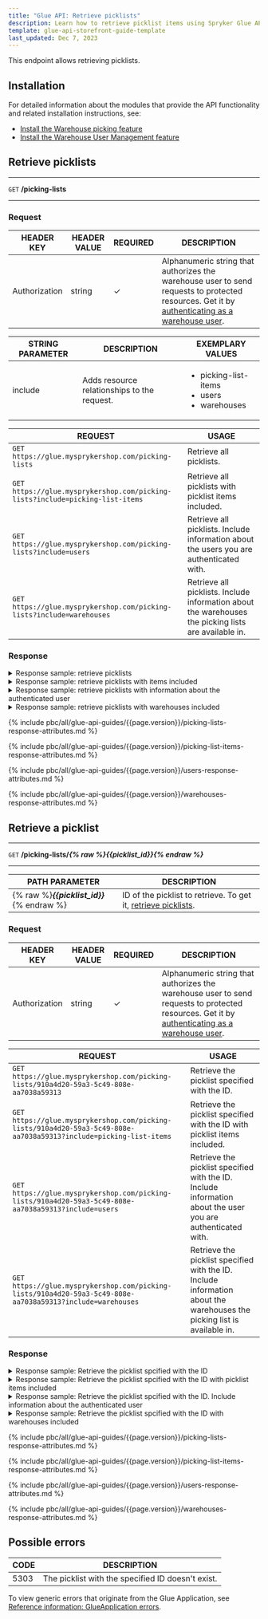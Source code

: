 ```yaml
---
title: "Glue API: Retrieve picklists"
description: Learn how to retrieve picklist items using Spryker Glue API in your Spryker Unified Commerce Store.
template: glue-api-storefront-guide-template
last_updated: Dec 7, 2023
---
```


This endpoint allows retrieving picklists.

## Installation

For detailed information about the modules that provide the API functionality and related installation instructions, see:

* [Install the Warehouse picking feature](/docs/pbc/all/warehouse-management-system/{{page.version}}/unified-commerce/install-and-upgrade/install-the-warehouse-picking-feature.html)
* [Install the Warehouse User Management feature](/docs/pbc/all/warehouse-management-system/{{page.version}}/unified-commerce/install-and-upgrade/install-the-warehouse-user-management-feature.html)


## Retrieve picklists

---
`GET` **/picking-lists**

---

### Request

| HEADER KEY | HEADER VALUE | REQUIRED | DESCRIPTION |
| --- | --- | --- | --- |
| Authorization | string | &check; | Alphanumeric string that authorizes the warehouse user to send requests to protected resources. Get it by [authenticating as a warehouse user](/docs/pbc/all/warehouse-management-system/{{page.version}}/unified-commerce/manage-using-glue-api/glue-api-authenticate-as-a-warehouse-user.html).  |

| STRING PARAMETER | DESCRIPTION | EXEMPLARY VALUES |
| --- | --- | --- |
| include | Adds resource relationships to the request. | <ul><li>picking-list-items</li> <li>users</li> <li>warehouses</li></ul> |

| REQUEST  | USAGE |
| --- | --- |
| `GET https://glue.mysprykershop.com/picking-lists` | Retrieve all picklists.  |
| `GET https://glue.mysprykershop.com/picking-lists?include=picking-list-items` | Retrieve all picklists with picklist items included.  |
| `GET https://glue.mysprykershop.com/picking-lists?include=users` | Retrieve all picklists. Include information about the users you are authenticated with. |
| `GET https://glue.mysprykershop.com/picking-lists?include=warehouses` | Retrieve all picklists. Include information about the warehouses the picking lists are available in. |


### Response

<details>
  <summary>Response sample: retrieve picklists</summary>

```json
{
    "data": [
        {
            "type": "picking-lists",
            "id": "44ae0215-06a2-5d10-85da-c996c0c2f79e",
            "attributes": {
                "status": "picking-finished",
                "createdAt": "2023-11-02 12:16:55.000000",
                "updatedAt": "2023-11-02 12:30:20.000000"
            },
            "links": {
                "self": "https://glue-backend.mysprykershop.com/picking-lists/44ae0215-06a2-5d10-85da-c996c0c2f79e"
            }
        },
        {
            "type": "picking-lists",
            "id": "217f10d7-9c03-541b-b782-28797327afdc",
            "attributes": {
                "status": "ready-for-picking",
                "createdAt": "2023-11-02 12:33:00.000000",
                "updatedAt": "2023-11-02 12:33:00.000000"
            },
            "links": {
                "self": "https://glue-backend.mysprykershop.com/picking-lists/217f10d7-9c03-541b-b782-28797327afdc"
            }
        },
        {
            "type": "picking-lists",
            "id": "efbbe047-37df-5dc5-9f7f-d306be203082",
            "attributes": {
                "status": "ready-for-picking",
                "createdAt": "2023-11-03 12:11:59.000000",
                "updatedAt": "2023-11-03 12:11:59.000000"
            },
            "links": {
                "self": "https://glue-backend.mysprykershop.com/picking-lists/efbbe047-37df-5dc5-9f7f-d306be203082"
            }
        }
    ],
    "links": {
        "self": "https://glue-backend.mysprykershop.com/picking-lists"
    }
}
```  

</details>

<details>
  <summary>Response sample: retrieve picklists with items included</summary>

```json
{
    "data": [
        {
            "type": "picking-lists",
            "id": "44ae0215-06a2-5d10-85da-c996c0c2f79e",
            "attributes": {
                "status": "picking-finished",
                "createdAt": "2023-11-02 12:16:55.000000",
                "updatedAt": "2023-11-02 12:30:20.000000"
            },
            "relationships": {
                "picking-list-items": {
                    "data": [
                        {
                            "type": "picking-list-items",
                            "id": "b38e74bf-f40d-5a89-a398-0f868f1702ca"
                        },
                        {
                            "type": "picking-list-items",
                            "id": "ac549fc5-0e9e-55bc-a32d-4f0835497c00"
                        }
                    ]
                }
            },
            "links": {
                "self": "https://glue-backend.mysprykershop.com/picking-lists/44ae0215-06a2-5d10-85da-c996c0c2f79e?include=picking-list-items"
            }
        },
        {
            "type": "picking-lists",
            "id": "efbbe047-37df-5dc5-9f7f-d306be203082",
            "attributes": {
                "status": "ready-for-picking",
                "createdAt": "2023-11-03 12:11:59.000000",
                "updatedAt": "2023-11-03 12:11:59.000000"
            },
            "relationships": {
                "picking-list-items": {
                    "data": [
                        {
                            "type": "picking-list-items",
                            "id": "bdff472f-74d2-51bc-b692-3890651ebf0c"
                        }
                    ]
                }
            },
            "links": {
                "self": "https://glue-backend.mysprykershop.com/picking-lists/efbbe047-37df-5dc5-9f7f-d306be203082?include=picking-list-items"
            }
        }
    ],
    "links": {
        "self": "https://glue-backend.mysprykershop.com/picking-lists?include=picking-list-items"
    },
    "included": [
        {
            "type": "picking-list-items",
            "id": "b38e74bf-f40d-5a89-a398-0f868f1702ca",
            "attributes": {
                "quantity": 1,
                "numberOfPicked": 0,
                "numberOfNotPicked": 1,
                "orderItem": {
                    "uuid": "3db99597-99a0-58a9-a0ea-696e8da0026e",
                    "sku": "009_30692991",
                    "quantity": 1,
                    "name": "Canon IXUS 285"
                }
            },
            "links": {
                "self": "https://glue-backend.mysprykershop.com/picking-list-items/b38e74bf-f40d-5a89-a398-0f868f1702ca?include=picking-list-items"
            }
        },
        {
            "type": "picking-list-items",
            "id": "ac549fc5-0e9e-55bc-a32d-4f0835497c00",
            "attributes": {
                "quantity": 1,
                "numberOfPicked": 0,
                "numberOfNotPicked": 1,
                "orderItem": {
                    "uuid": "40274175-4398-5927-8980-48ead5053e69",
                    "sku": "020_21081478",
                    "quantity": 1,
                    "name": "Sony Cyber-shot DSC-W830"
                }
            },
            "links": {
                "self": "https://glue-backend.mysprykershop.com/picking-list-items/ac549fc5-0e9e-55bc-a32d-4f0835497c00?include=picking-list-items"
            }
        },
        {
            "type": "picking-list-items",
            "id": "bdff472f-74d2-51bc-b692-3890651ebf0c",
            "attributes": {
                "quantity": 1,
                "numberOfPicked": 0,
                "numberOfNotPicked": 0,
                "orderItem": {
                    "uuid": "b9521823-39fe-532f-b7d9-74c33fe5e677",
                    "sku": "201_11217755",
                    "quantity": 1,
                    "name": "Sony NEX-VG20EH"
                }
            },
            "links": {
                "self": "https://glue-backend.mysprykershop.com/picking-list-items/bdff472f-74d2-51bc-b692-3890651ebf0c?include=picking-list-items"
            }
        }
    ]
}
```

</details>

<details>
  <summary>Response sample: retrieve picklists with information about the authenticated user</summary>

```json
{
    "data": [
        {
            "type": "picking-lists",
            "id": "44ae0215-06a2-5d10-85da-c996c0c2f79e",
            "attributes": {
                "status": "picking-finished",
                "createdAt": "2023-11-02 12:16:55.000000",
                "updatedAt": "2023-11-02 12:30:20.000000"
            },
            "relationships": {
                "users": {
                    "data": [
                        {
                            "type": "users",
                            "id": "0d743cc3-a772-5145-971e-d4018ee7a489"
                        }
                    ]
                }
            },
            "links": {
                "self": "https://glue-backend.mysprykershop.com/picking-lists/44ae0215-06a2-5d10-85da-c996c0c2f79e?include=users"
            }
        },
        {
            "type": "picking-lists",
            "id": "efbbe047-37df-5dc5-9f7f-d306be203082",
            "attributes": {
                "status": "ready-for-picking",
                "createdAt": "2023-11-03 12:11:59.000000",
                "updatedAt": "2023-11-03 12:11:59.000000"
            },
            "links": {
                "self": "https://glue-backend.mysprykershop.com/picking-lists/efbbe047-37df-5dc5-9f7f-d306be203082?include=users"
            }
        }
    ],
    "links": {
        "self": "https://glue-backend.mysprykershop.com/picking-lists?include=users"
    },
    "included": [
        {
            "type": "users",
            "id": "0d743cc3-a772-5145-971e-d4018ee7a489",
            "attributes": {
                "username": "herald.hopkins@spryker.com",
                "firstName": "Herald",
                "lastName": "Hopkins"
            },
            "links": {
                "self": "https://glue-backend.mysprykershop.com/users/0d743cc3-a772-5145-971e-d4018ee7a489?include=users"
            }
        }
    ]
}
```

</details>

<details>
  <summary>Response sample: retrieve picklists with warehouses included</summary>

```json
{
    "data": [
        {
            "type": "picking-lists",
            "id": "910a4d20-59a3-5c49-808e-aa7038a59313",
            "attributes": {
                "status": "picking-finished",
                "createdAt": "2023-11-07 17:09:32.000000",
                "updatedAt": "2023-11-07 17:10:23.000000"
            },
            "relationships": {
                "warehouses": {
                    "data": [
                        {
                            "type": "warehouses",
                            "id": "834b3731-02d4-5d6f-9a61-d63ae5e70517"
                        }
                    ]
                }
            },
            "links": {
                "self": "https://glue-backend.mysprykershop.com/picking-lists/910a4d20-59a3-5c49-808e-aa7038a59313?include=warehouses"
            }
        },
        {
            "type": "picking-lists",
            "id": "eeee32bc-dd52-5130-809f-b64710a791ee",
            "attributes": {
                "status": "picking-finished",
                "createdAt": "2023-11-07 19:18:12.000000",
                "updatedAt": "2023-11-07 19:20:23.000000"
            },
            "relationships": {
                "warehouses": {
                    "data": [
                        {
                            "type": "warehouses",
                            "id": "834b3731-02d4-5d6f-9a61-d63ae5e70517"
                        }
                    ]
                }
            },
            "links": {
                "self": "https://glue-backend.mysprykershop.com/picking-lists/eeee32bc-dd52-5130-809f-b64710a791ee?include=warehouses"
            }
        }
    ],
    "links": {
        "self": "https://glue-backend.mysprykershop.com/picking-lists?include=warehouses"
    },
    "included": [
        {
            "type": "warehouses",
            "id": "834b3731-02d4-5d6f-9a61-d63ae5e70517",
            "attributes": {
                "name": "Warehouse1",
                "uuid": "834b3731-02d4-5d6f-9a61-d63ae5e70517",
                "isActive": true
            },
            "links": {
                "self": "https://glue-backend.mysprykershop.com/warehouses/834b3731-02d4-5d6f-9a61-d63ae5e70517?include=warehouses"
            }
        }
    ]
}
```

</details>

{% include pbc/all/glue-api-guides/{{page.version}}/picking-lists-response-attributes.md %} <!-- To edit, see /_includes/pbc/all/glue-api-guides/202311.0/picking-lists-response-attributes.md -->

{% include pbc/all/glue-api-guides/{{page.version}}/picking-list-items-response-attributes.md %} <!-- To edit, see /_includes/pbc/all/glue-api-guides/202311.0/picking-list-items-response-attributes.md -->

{% include pbc/all/glue-api-guides/{{page.version}}/users-response-attributes.md %} <!-- To edit, see /_includes/pbc/all/glue-api-guides/202311.0/users-response-attributes.md -->

{% include pbc/all/glue-api-guides/{{page.version}}/warehouses-response-attributes.md %} <!-- To edit, see /_includes/pbc/all/glue-api-guides/202311.0/warehouses-response-attributes.md -->




## Retrieve a picklist

---
`GET` **/picking-lists/*{% raw %}{{picklist_id}}{% endraw %}***

---  


| PATH PARAMETER | DESCRIPTION |
| --- | --- |
| {% raw %}***{{picklist_id}}***{% endraw %} | ID of the picklist to retrieve. To get it, [retrieve picklists](#retrieve-picklists).     |

### Request

| HEADER KEY | HEADER VALUE | REQUIRED | DESCRIPTION |
| --- | --- | --- | --- |
| Authorization | string | &check; | Alphanumeric string that authorizes the warehouse user to send requests to protected resources. Get it by [authenticating as a warehouse user](/docs/pbc/all/warehouse-management-system/{{page.version}}/unified-commerce/manage-using-glue-api/glue-api-authenticate-as-a-warehouse-user.html).  |

| REQUEST  | USAGE |
| --- | --- |
| `GET https://glue.mysprykershop.com/picking-lists/910a4d20-59a3-5c49-808e-aa7038a59313` | Retrieve the picklist specified with the ID.  |
| `GET https://glue.mysprykershop.com/picking-lists/910a4d20-59a3-5c49-808e-aa7038a59313?include=picking-list-items` | Retrieve the picklist specified with the ID with picklist items included.  |
| `GET https://glue.mysprykershop.com/picking-lists/910a4d20-59a3-5c49-808e-aa7038a59313?include=users` | Retrieve the picklist specified with the ID. Include information about the user you are authenticated with. |
| `GET https://glue.mysprykershop.com/picking-lists/910a4d20-59a3-5c49-808e-aa7038a59313?include=warehouses` | Retrieve the picklist specified with the ID. Include information about the warehouses the picking list is available in. |

### Response


<details>
  <summary>Response sample: Retrieve the picklist spcified with the ID</summary>

```json
{
    "data": {
        "type": "picking-lists",
        "id": "910a4d20-59a3-5c49-808e-aa7038a59313",
        "attributes": {
            "status": "picking-finished",
            "createdAt": "2023-11-07 17:09:32.000000",
            "updatedAt": "2023-11-07 17:10:23.000000"
        },
        "links": {
            "self": "https://glue-backend.mysprykershop.com/picking-lists/910a4d20-59a3-5c49-808e-aa7038a59313"
        }
    }
}
```

</details>


<details>
  <summary>Response sample: Retrieve the picklist spcified with the ID with picklist items included</summary>

```json
{
    "data": {
        "type": "picking-lists",
        "id": "910a4d20-59a3-5c49-808e-aa7038a59313",
        "attributes": {
            "status": "picking-finished",
            "createdAt": "2023-11-07 17:09:32.000000",
            "updatedAt": "2023-11-07 17:10:23.000000"
        },
        "relationships": {
            "picking-list-items": {
                "data": [
                    {
                        "type": "picking-list-items",
                        "id": "9ac9fd06-f491-506e-b302-0b166786d91c"
                    }
                ]
            }
        },
        "links": {
            "self": "https://glue-backend.mysprykershop.com/picking-lists/910a4d20-59a3-5c49-808e-aa7038a59313?include=picking-list-items"
        }
    },
    "included": [
        {
            "type": "picking-list-items",
            "id": "9ac9fd06-f491-506e-b302-0b166786d91c",
            "attributes": {
                "quantity": 1,
                "numberOfPicked": 1,
                "numberOfNotPicked": 0,
                "orderItem": {
                    "uuid": "42de8c95-69a7-56b1-b43e-ce876ca79458",
                    "sku": "141_29380410",
                    "quantity": 1,
                    "name": "Asus Zenbook US303UB"
                }
            },
            "links": {
                "self": "https://glue-backend.mysprykershop.com/picking-list-items/9ac9fd06-f491-506e-b302-0b166786d91c?include=picking-list-items"
            }
        }
    ]
}
```

</details>

<details>
  <summary>Response sample: Retrieve the picklist spcified with the ID. Include information about the authenticated user</summary>

```json
{
    "data": {
        "type": "picking-lists",
        "id": "910a4d20-59a3-5c49-808e-aa7038a59313",
        "attributes": {
            "status": "picking-finished",
            "createdAt": "2023-11-07 17:09:32.000000",
            "updatedAt": "2023-11-07 17:10:23.000000"
        },
        "relationships": {
            "users": {
                "data": [
                    {
                        "type": "users",
                        "id": "ce63fe5c-4897-5a17-b683-39f2825316b8"
                    }
                ]
            }
        },
        "links": {
            "self": "https://glue-backend.mysprykershop.com/picking-lists/910a4d20-59a3-5c49-808e-aa7038a59313?include=users"
        }
    },
    "included": [
        {
            "type": "users",
            "id": "ce63fe5c-4897-5a17-b683-39f2825316b8",
            "attributes": {
                "username": "herald.hopkins@spryker.com",
                "firstName": "Herald",
                "lastName": "Hopkins"
            },
            "links": {
                "self": "https://glue-backend.mysprykershop.com/users/ce63fe5c-4897-5a17-b683-39f2825316b8?include=users"
            }
        }
    ]
}
```

</details>  


<details>
  <summary>Response sample: Retrieve the picklist spcified with the ID with warehouses included</summary>

```json

{
    "data": {
        "type": "picking-lists",
        "id": "910a4d20-59a3-5c49-808e-aa7038a59313",
        "attributes": {
            "status": "picking-finished",
            "createdAt": "2023-11-07 17:09:32.000000",
            "updatedAt": "2023-11-07 17:10:23.000000"
        },
        "relationships": {
            "warehouses": {
                "data": [
                    {
                        "type": "warehouses",
                        "id": "834b3731-02d4-5d6f-9a61-d63ae5e70517"
                    }
                ]
            }
        },
        "links": {
            "self": "https://glue-backend.mysprykershop.com/picking-lists/910a4d20-59a3-5c49-808e-aa7038a59313?include=warehouses"
        }
    },
    "included": [
        {
            "type": "warehouses",
            "id": "834b3731-02d4-5d6f-9a61-d63ae5e70517",
            "attributes": {
                "name": "Warehouse1",
                "uuid": "834b3731-02d4-5d6f-9a61-d63ae5e70517",
                "isActive": true
            },
            "links": {
                "self": "https://glue-backend.mysprykershop.com/warehouses/834b3731-02d4-5d6f-9a61-d63ae5e70517?include=warehouses"
            }
        }
    ]
}
```

</details>


{% include pbc/all/glue-api-guides/{{page.version}}/picking-lists-response-attributes.md %} <!-- To edit, see /_includes/pbc/all/glue-api-guides/202311.0/picking-lists-response-attributes.md -->

{% include pbc/all/glue-api-guides/{{page.version}}/picking-list-items-response-attributes.md %} <!-- To edit, see /_includes/pbc/all/glue-api-guides/202311.0/picking-list-items-response-attributes.md -->

{% include pbc/all/glue-api-guides/{{page.version}}/users-response-attributes.md %} <!-- To edit, see /_includes/pbc/all/glue-api-guides/202311.0/users-response-attributes.md -->

{% include pbc/all/glue-api-guides/{{page.version}}/warehouses-response-attributes.md %} <!-- To edit, see /_includes/pbc/all/glue-api-guides/202311.0/warehouses-response-attributes.md -->


## Possible errors

| CODE | DESCRIPTION |
|-|-|
| 5303 | The picklist with the specified ID doesn't exist.  |

To view generic errors that originate from the Glue Application, see [Reference information: GlueApplication errors](/docs/dg/dev/glue-api/{{page.version}}/old-glue-infrastructure/reference-information-glueapplication-errors.html).
